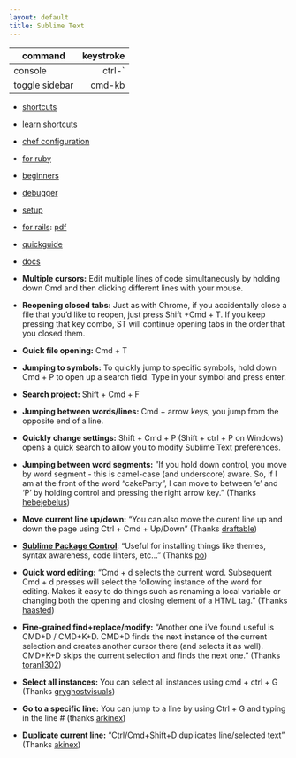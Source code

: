 ```yaml
---
layout: default
title: Sublime Text
---
```


| command | keystroke |
| ------- | --------: |
| console | ctrl-`    |
| toggle sidebar | cmd-kb |

* [shortcuts](https://pragmaticstudio.s3.amazonaws.com/media/SublimeShortcuts.pdf)
* [learn shortcuts](https://www.shortcutfoo.com/app/tutorial/sublimetext)
* [chef configuration](https://github.com/kitchenplan/chef-applications/blob/master/attributes/sublime_text.rb)
* [for ruby](http://blog.codeclimate.com/blog/2012/06/21/sublime-text-2-for-ruby/)
* [beginners](http://blog.alainmeier.com/post/27255145114/some-things-beginners-might-not-know-about-sublime-text)
* [debugger](https://github.com/shuky19/sublime_debugger)
* [setup](http://blog.alexmaccaw.com/sublime-text)
* [for rails](http://www.icicletech.com/cheat-sheets/sublime-cheat-sheet-for-ruby-and-ruby-on-rails): [pdf](http://cdn2.icicletech.com/media/sublime-editor-cheatsheet-ruby-on-rails.pdf)
* [quickguide](http://jennifermann.ghost.io/a-quick-guide-to-sublime-text/)
* [docs](http://docs.sublimetext.info/en/sublime-text-3/file_management/file_management.html)

* **Multiple cursors:** Edit multiple lines of code simultaneously by holding down Cmd and then clicking different lines with your mouse.
* **Reopening closed tabs:** Just as with Chrome, if you accidentally close a file that you&#8217;d like to reopen, just press Shift +Cmd + T. If you keep pressing that key combo, ST will continue opening tabs in the order that you closed them.
* **Quick file opening:** Cmd + T
* **Jumping to symbols:** To quickly jump to specific symbols, hold down Cmd + P to open up a search field. Type in your symbol and press enter.
* **Search project:** Shift + Cmd + F
* **Jumping between words/lines:** Cmd + arrow keys, you jump from the opposite end of a line.
* **Quickly change settings:** Shift + Cmd + P (Shift + ctrl + P on Windows) opens a quick search to allow you to modify Sublime Text preferences.
* <span>**Jumping between word segments:** &#8221;If you hold down control, you move by word segment - this is camel-case (and underscore) aware. So, if I am at the front of the word &#8220;cakeParty&#8221;, I can move to between &#8216;e&#8217; and &#8216;P&#8217; by holding control and pressing the right arrow key.&#8221; (Thanks </span><span><span><a href="http://news.ycombinator.com/item?id=4246833" target="_blank">hebejebelus</a>)</span></span>
* <span>**Move current line up/down:** &#8220;</span><span>You can also move the curent line up and down the page using Ctrl + Cmd + Up/Down&#8221; (Thanks <a href="http://news.ycombinator.com/item?id=4246846" target="_blank">draftable</a>)</span>
* **<a href="http://wbond.net/sublime_packages/package_control" target="_blank">Sublime Package Control</a>**: &#8220;<span>Useful for installing things like themes, syntax awareness, code linters, etc&#8230;&#8221; (Thanks <a href="http://news.ycombinator.com/item?id=4246856" target="_blank">po</a>)</span>
* <span>**Quick word editing:** &#8220;Cmd + d selects the current word. </span><span>Subsequent Cmd + d presses will select the following instance of the word for editing. Makes it easy to do things such as renaming a local variable or changing both the opening and closing element of a HTML tag.&#8221; (Thanks </span><span><a href="http://news.ycombinator.com/item?id=4246918" target="_blank">haasted</a></span>)
* **Fine-grained find+replace/modify:** &#8220;<span>Another one i&#8217;ve found useful is CMD+D / CMD+K+D. CMD+D finds the next instance of the current selection and creates another cursor there (and selects it as well). CMD+K+D skips the current selection and finds the next one.&#8221; (Thanks </span><span><a href="http://news.ycombinator.com/item?id=4246891" target="_blank">toran1302</a></span>)
* **Select all instances:** You can select all instances using cmd + ctrl + G (Thanks <a href="https://twitter.com/gryghostvisuals" target="_blank">gryghostvisuals</a><span>)</span>
* <span>**Go to a specific line:** You can jump to a line by using Ctrl + G and typing in the line # (thanks </span><span><a href="https://twitter.com/arkinex/status/224857192224915456" target="_blank">arkinex</a></span><span>)</span>
* <span>**Duplicate current line:** &#8220;</span><span>Ctrl/Cmd+Shift+D duplicates line/selected text&#8221; (Thanks <a href="https://twitter.com/arkinex/status/224857453962072064" target="_blank">akinex</a>)</span>
</ol>
